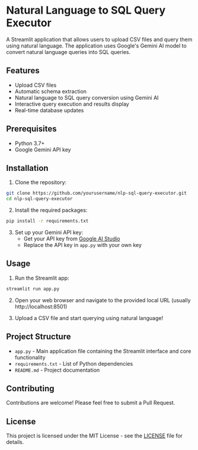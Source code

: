 # Natural Language to SQL Query Executor

A Streamlit application that allows users to upload CSV files and query them using natural language. The application uses Google's Gemini AI model to convert natural language queries into SQL queries.

## Features

- Upload CSV files
- Automatic schema extraction
- Natural language to SQL query conversion using Gemini AI
- Interactive query execution and results display
- Real-time database updates

## Prerequisites

- Python 3.7+
- Google Gemini API key

## Installation

1. Clone the repository:
```bash
git clone https://github.com/yourusername/nlp-sql-query-executor.git
cd nlp-sql-query-executor
```

2. Install the required packages:
```bash
pip install -r requirements.txt
```

3. Set up your Gemini API key:
   - Get your API key from [Google AI Studio](https://makersuite.google.com/app/apikey)
   - Replace the API key in `app.py` with your own key

## Usage

1. Run the Streamlit app:
```bash
streamlit run app.py
```

2. Open your web browser and navigate to the provided local URL (usually http://localhost:8501)

3. Upload a CSV file and start querying using natural language!

## Project Structure

- `app.py` - Main application file containing the Streamlit interface and core functionality
- `requirements.txt` - List of Python dependencies
- `README.md` - Project documentation

## Contributing

Contributions are welcome! Please feel free to submit a Pull Request.

## License

This project is licensed under the MIT License - see the [LICENSE](LICENSE) file for details. 